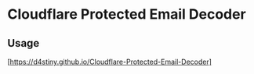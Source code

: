 # Cloudflare Protected Email Decoder
## Usage
[https://d4stiny.github.io/Cloudflare-Protected-Email-Decoder]

[https://d4stiny.github.io/Cloudflare-Protected-Email-Decoder]: https://d4stiny.github.io/Cloudflare-Protected-Email-Decoder